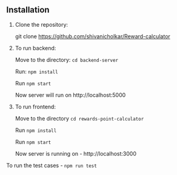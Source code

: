 ## Installation

1. Clone the repository:

   git clone https://github.com/shivanicholkar/Reward-calculator

2. To run backend:

    Move to the directory: `cd backend-server`

    Run: `npm install`

    Run  `npm start`

    Now server will run on http://localhost:5000


3. To run frontend:

    Move to the directory `cd rewards-point-calculator`

    Run `npm install`

    Run  `npm start`

    Now server is running on  - http://localhost:3000

To run the test cases - `npm run test`








